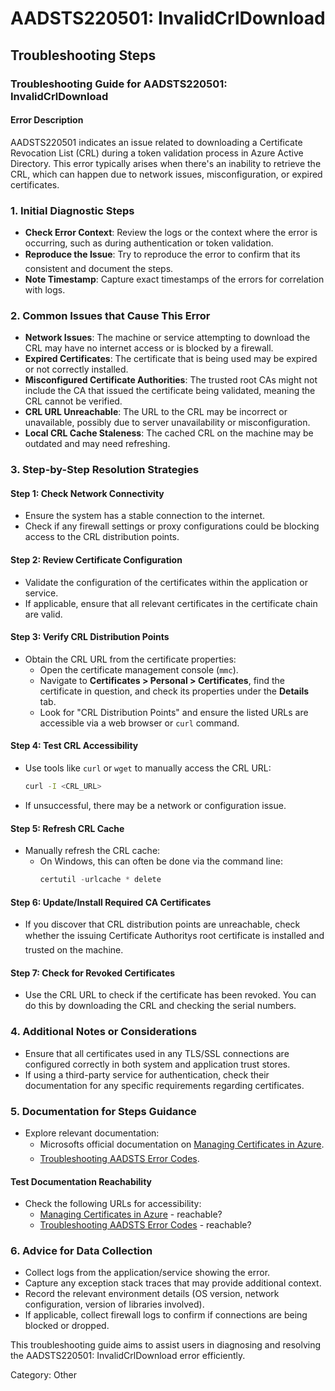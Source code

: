 # AADSTS220501: InvalidCrlDownload


## Troubleshooting Steps
### Troubleshooting Guide for AADSTS220501: InvalidCrlDownload

#### Error Description
AADSTS220501 indicates an issue related to downloading a Certificate Revocation List (CRL) during a token validation process in Azure Active Directory. This error typically arises when there's an inability to retrieve the CRL, which can happen due to network issues, misconfiguration, or expired certificates.

### 1. Initial Diagnostic Steps
- **Check Error Context**: Review the logs or the context where the error is occurring, such as during authentication or token validation.
- **Reproduce the Issue**: Try to reproduce the error to confirm that its consistent and document the steps.
- **Note Timestamp**: Capture exact timestamps of the errors for correlation with logs.

### 2. Common Issues that Cause This Error
- **Network Issues**: The machine or service attempting to download the CRL may have no internet access or is blocked by a firewall.
- **Expired Certificates**: The certificate that is being used may be expired or not correctly installed.
- **Misconfigured Certificate Authorities**: The trusted root CAs might not include the CA that issued the certificate being validated, meaning the CRL cannot be verified.
- **CRL URL Unreachable**: The URL to the CRL may be incorrect or unavailable, possibly due to server unavailability or misconfiguration.
- **Local CRL Cache Staleness**: The cached CRL on the machine may be outdated and may need refreshing.

### 3. Step-by-Step Resolution Strategies
#### Step 1: Check Network Connectivity
- Ensure the system has a stable connection to the internet.
- Check if any firewall settings or proxy configurations could be blocking access to the CRL distribution points.

#### Step 2: Review Certificate Configuration
- Validate the configuration of the certificates within the application or service.
- If applicable, ensure that all relevant certificates in the certificate chain are valid.

#### Step 3: Verify CRL Distribution Points
- Obtain the CRL URL from the certificate properties:
  - Open the certificate management console (`mmc`).
  - Navigate to **Certificates > Personal > Certificates**, find the certificate in question, and check its properties under the **Details** tab.
  - Look for "CRL Distribution Points" and ensure the listed URLs are accessible via a web browser or `curl` command.

#### Step 4: Test CRL Accessibility
- Use tools like `curl` or `wget` to manually access the CRL URL:
  ```bash
  curl -I <CRL_URL>
  ```
- If unsuccessful, there may be a network or configuration issue.

#### Step 5: Refresh CRL Cache
- Manually refresh the CRL cache:
  - On Windows, this can often be done via the command line:
    ```powershell
    certutil -urlcache * delete
    ```

#### Step 6: Update/Install Required CA Certificates
- If you discover that CRL distribution points are unreachable, check whether the issuing Certificate Authoritys root certificate is installed and trusted on the machine.

#### Step 7: Check for Revoked Certificates
- Use the CRL URL to check if the certificate has been revoked. You can do this by downloading the CRL and checking the serial numbers.

### 4. Additional Notes or Considerations
- Ensure that all certificates used in any TLS/SSL connections are configured correctly in both system and application trust stores.
- If using a third-party service for authentication, check their documentation for any specific requirements regarding certificates.

### 5. Documentation for Steps Guidance
- Explore relevant documentation:
  - Microsofts official documentation on [Managing Certificates in Azure](https://docs.microsoft.com/en-us/azure/active-directory/develop/revoke-refresh-tokens).
  - [Troubleshooting AADSTS Error Codes](https://docs.microsoft.com/en-us/azure/active-directory/develop/application-errors#overview).
  
#### Test Documentation Reachability
- Check the following URLs for accessibility:
  - [Managing Certificates in Azure](https://docs.microsoft.com/en-us/azure/active-directory/develop/revoke-refresh-tokens) - reachable?
  - [Troubleshooting AADSTS Error Codes](https://docs.microsoft.com/en-us/azure/active-directory/develop/application-errors#overview) - reachable?

### 6. Advice for Data Collection
- Collect logs from the application/service showing the error.
- Capture any exception stack traces that may provide additional context.
- Record the relevant environment details (OS version, network configuration, version of libraries involved).
- If applicable, collect firewall logs to confirm if connections are being blocked or dropped.

This troubleshooting guide aims to assist users in diagnosing and resolving the AADSTS220501: InvalidCrlDownload error efficiently.

Category: Other